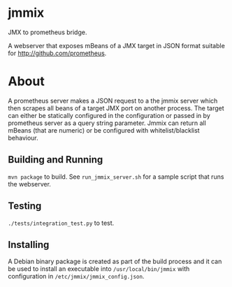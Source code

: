 jmmix
=====

JMX to prometheus bridge.

A webserver that exposes mBeans of a JMX target in JSON format suitable
for http://github.com/prometheus.

# About
A prometheus server makes a JSON request to a the jmmix server which then
scrapes all beans of a target JMX port on another process. The target can
either be statically configured in the configuration or passed in by
prometheus server as a query string parameter.
Jmmix can return all mBeans (that are numeric) or be configured with
whitelist/blacklist behaviour.

## Building and Running

`mvn package` to build.
See `run_jmmix_server.sh` for a sample script that runs the webserver.

## Testing

`./tests/integration_test.py` to test.

## Installing

A Debian binary package is created as part of the build process and it can 
be used to install an executable into `/usr/local/bin/jmmix` with configuration
in `/etc/jmmix/jmmix_config.json`.

